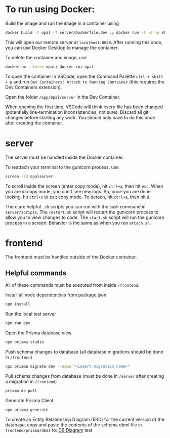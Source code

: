 # To run using Docker:

Build the image and run the image in a container using

```bash
docker build -t opal -f server/Dockerfile.dev .; docker run -t -d -p 8080:8080 --name opal opal
```

This will open our remote server at `localhost:8080`. After running this once, you can use Docker Desktop to manage the container.

To delete the container and image, use

```bash
docker rm --force opal; docker rmi opal
```

To open the container in VSCode, open the Command Pallette `ctrl + shift + p` and run `Dev Containers: Attach to Running Container` (this requires the Dev Containers extension).

Open the folder `/app/Opal/server` in the Dev Container.

When opening the first time, VSCode will think every file has been changed (potentially line-termination inconsistencies, not sure). Discard all git changes before starting any work. You should only have to do this once after creating the container.

# server

The server must be handled inside the Docker container.

To reattach your terminal to the gunicorn process, use

```bash
screen -rd opalserver
```

To scroll inside the screen (enter copy mode), hit `ctrl+a`, then hit `esc`. When you are in copy mode, you can't see new logs. So, once you are done looking, hit `ctrl+c` to exit copy mode. To detach, hit `ctrl+a`, then hit `d`.

There are helpful `.sh` scripts you can run with the `bash` command in `server/scripts`.
The `restart.sh` script will restart the gunicorn process to allow you to view changes to code.
The `start.sh` script will run the gunicorn process in a screen. Behavior is the same as when you run `attach.sh`.

# frontend

The frontend must be handled outside of the Docker container.

## Helpful commands

All of these commands must be executed from inside `/frontend`.

Install all node dependencies from package.json

```bash
npm install
```

Run the local test server

```bash
npm run dev
```

Open the Prisma database view

```bash
npx prisma studio
```

Push schema changes to database (all database migrations should be done in `/frontend`)

```bash
npx prisma migrate dev --name "<insert migration name>"
```

Pull schema changes from database (must be done in `/server` after creating a migration in `/frontend`)

```bash
prisma db pull
```

Generate Prisma Client

```bash
npx prisma generate
```

To create an Entity Relationship Diagram (ERD) for the current version of the database, copy and paste the contents of the schema.dbml file in `frontend/prisma/dbml` to: [DB Diagram](https://dbdiagram.io/d)
test

